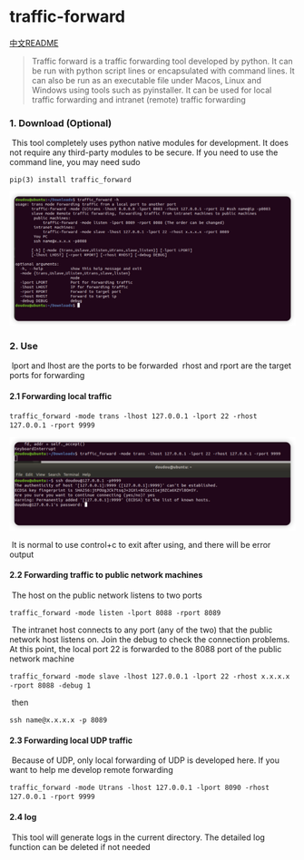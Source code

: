 # traffic-forward

[中文README]()

>Traffic forward is a traffic forwarding tool developed by python. It can be run with python script lines or encapsulated with command lines. It can also be run as an executable file under Macos, Linux and Windows using tools such as pyinstaller. It can be used for local traffic forwarding and intranet (remote) traffic forwarding

### 1. Download (Optional)

​	This tool completely uses python native modules for development. It does not require any third-party modules to be secure. If you need to use the command line, you may need sudo

```
pip(3) install traffic_forward
```

![image-20221215192747158](https://raw.githubusercontent.com/doudoudedi/blog-img/master/uPic/image-20221215192747158.png)

### 2. Use

​	lport and lhost are the ports to be forwarded
​	rhost and rport are the target ports for forwarding

#### 2.1 Forwarding local traffic

```
traffic_forward -mode trans -lhost 127.0.0.1 -lport 22 -rhost 127.0.0.1 -rport 9999
```

![image-20221215193437861](https://raw.githubusercontent.com/doudoudedi/blog-img/master/uPic/image-20221215193437861.png)

​	It is normal to use control+c to exit after using, and there will be error output

#### 2.2 Forwarding traffic to public network machines

​	The host on the public network listens to two ports

```
traffic_forward -mode listen -lport 8088 -rport 8089
```

​	The intranet host connects to any port (any of the two) that the public network host listens on. Join the debug to check the connection problems. At this point, the local port 22 is forwarded to the 8088 port of the public network machine

```
traffic_forward -mode slave -lhost 127.0.0.1 -lport 22 -rhost x.x.x.x -rport 8088 -debug 1
```

​	then

```
ssh name@x.x.x.x -p 8089
```

#### 2.3 Forwarding local UDP traffic

​	Because of UDP, only local forwarding of UDP is developed here. If you want to help me develop remote forwarding

```
traffic_forward -mode Utrans -lhost 127.0.0.1 -lport 8090 -rhost 127.0.0.1 -rport 9999
```

#### 2.4 log

​	This tool will generate logs in the current directory. The detailed log function can be deleted if not needed